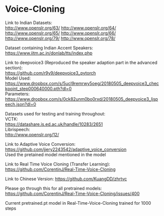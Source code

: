 # Voice-Cloning


Link to Indian Datasets: \
http://www.openslr.org/63/ 
http://www.openslr.org/64/
http://www.openslr.org/65/ 
http://www.openslr.org/66/ 
http://www.openslr.org/79/ 
http://www.openslr.org/78/ 

Dataset containing Indian Accent Speakers:
https://www.iitm.ac.in/donlab/tts/index.php



Link to deepvoice3 (Reproduced the speaker adaption part in the advanced section): \
https://github.com/r9y9/deepvoice3_pytorch \
Model Used:\
https://www.dropbox.com/s/5ucl9remrwy5oeg/20180505_deepvoice3_checkpoint_step000640000.pth?dl=0 \
Parameters:\
https://www.dropbox.com/s/0ck82unm0bo0rxd/20180505_deepvoice3_ljspeech.json?dl=0



Datasets used for testing and training throughout: \
VCTK: \
https://datashare.is.ed.ac.uk/handle/10283/2651 \
Librispeech:\
http://www.openslr.org/12/


Link to Adaptive Voice Conversion:\
https://github.com/jjery2243542/adaptive_voice_conversion \
Used the pretained model mentioned in the model


Link to Real Time Voice Cloning (Transfer Learning):
https://github.com/CorentinJ/Real-Time-Voice-Cloning

Link to Chinese Version:
https://github.com/KuangDD/zhrtvc

Please go through this for all pretrained models:\
https://github.com/CorentinJ/Real-Time-Voice-Cloning/issues/400

Current pretrained.pt model in Real-Time-Voice-Cloning trained for 1000 steps

